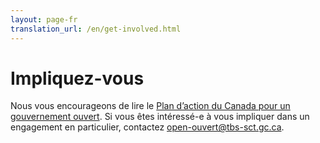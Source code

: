 ```yaml
---
layout: page-fr
translation_url: /en/get-involved.html
---
```

# Impliquez-vous

Nous vous encourageons de lire le <a href="http://ouvert.canada.ca/fr/contenu/troisieme-plan-biannuel-partenariat-gouvernement-ouvert">Plan d’action du Canada pour un gouvernement ouvert</a>. Si vous êtes intéressé-e à vous impliquer dans un engagement en particulier, contactez <a href="open-ouvert@tbs-sct.gc.ca">open-ouvert@tbs-sct.gc.ca</a>.
